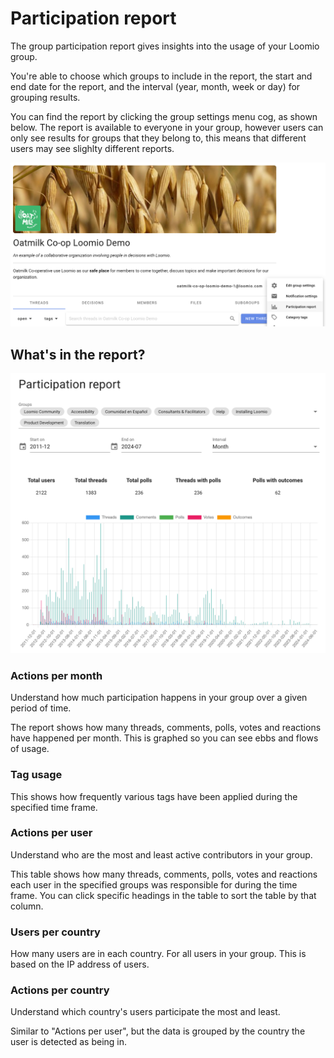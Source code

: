 # Participation report

The group participation report gives insights into the usage of your Loomio group. 

You're able to choose which groups to include in the report, the start and end date for the report, and the interval (year, month, week or day) for grouping results. 

You can find the report by clicking the group settings menu cog, as shown below. The report is available to everyone in your group, however users can only see results for groups that they belong to, this means that different users may see slighlty different reports.

![](participation_report_menu.png)

## What's in the report?

![](participation_report_graph.png)

### Actions per month

Understand how much participation happens in your group over a given period of time. 

The report shows how many threads, comments, polls, votes and reactions have happened per month. This is graphed so you can see ebbs and flows of usage.

### Tag usage

This shows how frequently various tags have been applied during the specified time frame.

### Actions per user
Understand who are the most and least active contributors in your group.

This table shows how many threads, comments, polls, votes and reactions each user in the specified groups was responsible for during the time frame. You can click specific headings in the table to sort the table by that column.

### Users per country

How many users are in each country. For all users in your group. This is based on the IP address of users.

### Actions per country

Understand which country's users participate the most and least.

Similar to "Actions per user", but the data is grouped by the country the user is detected as being in.
